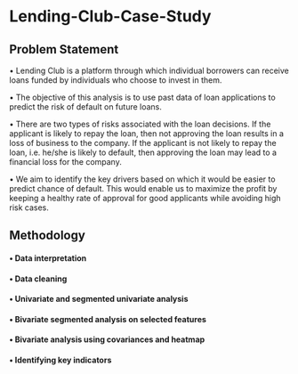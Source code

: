 # Lending-Club-Case-Study

## Problem Statement
• Lending Club is a platform through which individual borrowers can receive loans funded by individuals who choose to invest in them.

• The objective of this analysis is to use past data of loan applications to predict the risk of default on future loans.

• There are two types of risks associated with the loan decisions. If the applicant is likely to repay the loan, then not approving the loan results in a loss of business to the company. If the applicant is not likely to repay the loan, i.e. he/she is likely to default, then approving the loan may lead to a financial loss for the company.

• We aim to identify the key drivers based on which it would be easier to predict chance of default. This would enable us to maximize the profit by keeping a healthy rate of approval for good applicants while avoiding high risk cases.

## Methodology
#### • Data interpretation
#### • Data cleaning
#### • Univariate and segmented univariate analysis
#### • Bivariate segmented analysis on selected features
#### • Bivariate analysis using covariances and heatmap
#### • Identifying key indicators
